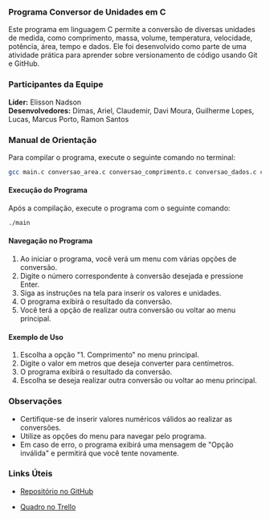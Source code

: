 ### Programa Conversor de Unidades em C

Este programa em linguagem C permite a conversão de diversas unidades de medida, como comprimento, massa, volume, temperatura, velocidade, potência, área, tempo e dados. Ele foi desenvolvido como parte de uma atividade prática para aprender sobre versionamento de código usando Git e GitHub.

### Participantes da Equipe
**Líder:** Elisson Nadson  
**Desenvolvedores:** Dimas, Ariel, Claudemir, Davi Moura, Guilherme Lopes, Lucas, Marcus Porto, Ramon Santos

### Manual de Orientação
Para compilar o programa, execute o seguinte comando no terminal:
```sh
gcc main.c conversao_area.c conversao_comprimento.c conversao_dados.c conversao_massa.c conversao_potencia.c conversao_temperatura.c conversao_tempo.c conversao_velocidade.c conversao_volume.c -o main
```

#### Execução do Programa
Após a compilação, execute o programa com o seguinte comando:
```sh
./main
```

#### Navegação no Programa
1. Ao iniciar o programa, você verá um menu com várias opções de conversão.
2. Digite o número correspondente à conversão desejada e pressione Enter.
3. Siga as instruções na tela para inserir os valores e unidades.
4. O programa exibirá o resultado da conversão.
5. Você terá a opção de realizar outra conversão ou voltar ao menu principal.

#### Exemplo de Uso
1. Escolha a opção "1. Comprimento" no menu principal.
2. Digite o valor em metros que deseja converter para centímetros.
3. O programa exibirá o resultado da conversão.
4. Escolha se deseja realizar outra conversão ou voltar ao menu principal.

### Observações
- Certifique-se de inserir valores numéricos válidos ao realizar as conversões.
- Utilize as opções do menu para navegar pelo programa.
- Em caso de erro, o programa exibirá uma mensagem de "Opção inválida" e permitirá que você tente novamente.

### Links Úteis
- [Repositório no GitHub](https://github.com/ElissonNadson/Programa_Conversor_de_Unidades_em_Linguagem_C)

- [Quadro no Trello](https://trello.com/invite/b/6761f72b34fabd10543e0fb4/ATTIb81272e3d13328eb4c88422fb18b80aaB32B891D/atividade-em-grupo-1)
